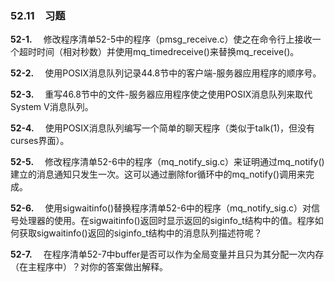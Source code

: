### 52.11　习题

**52-1.** 　修改程序清单52-5中的程序（pmsg_receive.c）使之在命令行上接收一个超时时间（相对秒数）并使用mq_timedreceive()来替换mq_receive()。

**52-2.** 　使用POSIX消息队列记录44.8节中的客户端-服务器应用程序的顺序号。

**52-3.** 　重写46.8节中的文件-服务器应用程序使之使用POSIX消息队列来取代System V消息队列。

**52-4.** 　使用POSIX消息队列编写一个简单的聊天程序（类似于talk(1)，但没有curses界面）。

**52-5.** 　修改程序清单52-6中的程序（mq_notify_sig.c）来证明通过mq_notify()建立的消息通知只发生一次。这可以通过删除for循环中的mq_notify()调用来完成。

**52-6.** 　使用sigwaitinfo()替换程序清单52-6中的程序（mq_notify_sig.c）对信号处理器的使用。在sigwaitinfo()返回时显示返回的siginfo_t结构中的值。程序如何获取sigwaitinfo()返回的siginfo_t结构中的消息队列描述符呢？

**52-7.** 　在程序清单52-7中buffer是否可以作为全局变量并且只为其分配一次内存（在主程序中）？对你的答案做出解释。



